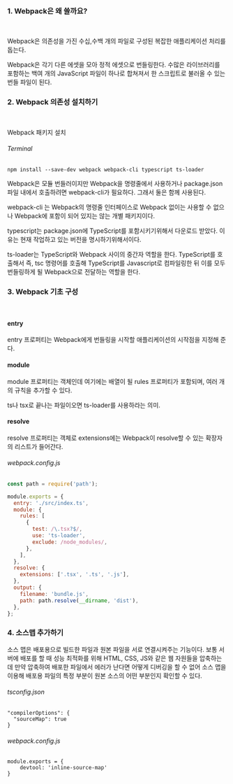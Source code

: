 ### 1. Webpack은 왜 쓸까요?

<br>

Webpack은 의존성을 가진 수십,수백 개의 파일로 구성된 복잡한 애플리케이션 처리를 돕는다.

Webpack은 각기 다른 에셋을 모아 정적 에셋으로 번들링한다. 수많은 라이브러리를 포함하는 백여 개의 JavaScript 파일이 하나로 합쳐져서 한 스크립트로 불러올 수 있는 번들 파일이 된다.


### 2. Webpack 의존성 설치하기

<br>

Webpack 패키지 설치

###### Terminal

```
npm install --save-dev webpack webpack-cli typescript ts-loader

```

Webpack은 모듈 번들러이지만 Webpack을 명령줄에서 사용하거나 package.json 파일 내에서 호출하려면
webpack-cli가 필요하다. 그래서 둘은 함께 사용된다.

webpack-cli 는 Webpack의 명령줄 인터페이스로 Webpack 없이는 사용할 수 없으나 Webpack에 포함이 되어 있지는 않는 개별 패키지이다.

typescript는 package.json에 TypeScript를 포함시키기위해서 다운로드 받았다. 이유는 현재 작업하고 있는 버전을 명시하기위해서이다.

ts-loader는 TypeScript와 Webpack 사이의 중간자 역할을 한다. TypeScript를 호출해서 즉, tsc 명령어를 호출해 TypeScript를 Javascript로 컴파일링한 뒤 이를 모두 번들링하게 될 Webpack으로 전달하는 역할을 한다.

### 3. Webpack 기초 구성

<br>

#### entry
entry 프로퍼티는 Webpack에게 번들링을 시작할 애플리케이션의 시작점을 지정해 준다.

#### module
module 프로퍼티는 객체인데 여기에는 배열이 될 rules 프로퍼티가 포함되며, 여러 개의 규칙을 추가할 수 있다.

ts나 tsx로 끝나는 파일이오면 ts-loader를 사용하라는 의미.

#### resolve
resolve 프로퍼티는 객체로 extensions에는 Webpack이 resolve할 수 있는 확장자의 리스트가 들어간다.


###### webpack.config.js
```javascript
const path = require('path');

module.exports = {
  entry: './src/index.ts',
  module: {
    rules: [
      {
        test: /\.tsx?$/,
        use: 'ts-loader',
        exclude: /node_modules/,
      },
    ],
  },
  resolve: {
    extensions: ['.tsx', '.ts', '.js'],
  },
  output: {
    filename: 'bundle.js',
    path: path.resolve(__dirname, 'dist'),
  },
};
```

### 4. 소스맵 추가하기

소스 맵은 배포용으로 빌드한 파일과 원본 파일을 서로 연결시켜주는 기능이다.
보통 서버에 배포를 할 때 성능 최적화를 위해 HTML, CSS, JS와 같은 웹 자원들을 압축하는데 만약 압축하여 배포한 파일에서 에러가 난다면 어떻게 디버깅을 할 수 없어 소스 맵을 이용해 배포용 파일의 특정 부분이 원본 소스의 어떤 부분인지 확인할 수 있다.
###### tsconfig.json
```
"compilerOptions": {
  "sourceMap": true
}
```

###### webpack.config.js
```
module.exports = {
    devtool: 'inline-source-map'
}
```